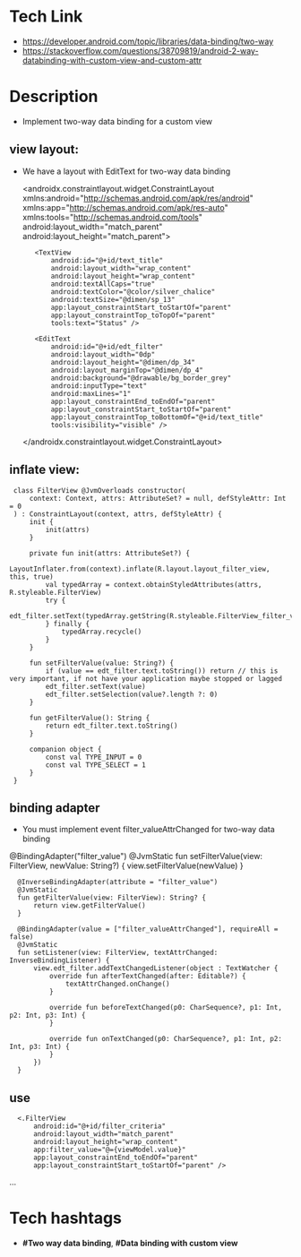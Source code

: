 # Tech Link
- https://developer.android.com/topic/libraries/data-binding/two-way
- https://stackoverflow.com/questions/38709819/android-2-way-databinding-with-custom-view-and-custom-attr
# Description
 - Implement two-way data binding for a custom view

## view layout:
 - We have a layout with EditText for two-way data binding

      <androidx.constraintlayout.widget.ConstraintLayout
          xmlns:android="http://schemas.android.com/apk/res/android"
          xmlns:app="http://schemas.android.com/apk/res-auto"
          xmlns:tools="http://schemas.android.com/tools"
          android:layout_width="match_parent"
          android:layout_height="match_parent">

          <TextView
              android:id="@+id/text_title"
              android:layout_width="wrap_content"
              android:layout_height="wrap_content"
              android:textAllCaps="true"
              android:textColor="@color/silver_chalice"
              android:textSize="@dimen/sp_13"
              app:layout_constraintStart_toStartOf="parent"
              app:layout_constraintTop_toTopOf="parent"
              tools:text="Status" />

          <EditText
              android:id="@+id/edt_filter"
              android:layout_width="0dp"
              android:layout_height="@dimen/dp_34"
              android:layout_marginTop="@dimen/dp_4"
              android:background="@drawable/bg_border_grey"
              android:inputType="text"
              android:maxLines="1"
              app:layout_constraintEnd_toEndOf="parent"
              app:layout_constraintStart_toStartOf="parent"
              app:layout_constraintTop_toBottomOf="@+id/text_title"
              tools:visibility="visible" />

      </androidx.constraintlayout.widget.ConstraintLayout>

## inflate view:

     class FilterView @JvmOverloads constructor(
         context: Context, attrs: AttributeSet? = null, defStyleAttr: Int = 0
     ) : ConstraintLayout(context, attrs, defStyleAttr) {
         init {
             init(attrs)
         }

         private fun init(attrs: AttributeSet?) {
             LayoutInflater.from(context).inflate(R.layout.layout_filter_view, this, true)
             val typedArray = context.obtainStyledAttributes(attrs, R.styleable.FilterView)
             try {
                 edt_filter.setText(typedArray.getString(R.styleable.FilterView_filter_value))
             } finally {
                 typedArray.recycle()
             }
         }

         fun setFilterValue(value: String?) {
             if (value == edt_filter.text.toString()) return // this is very important, if not have your application maybe stopped or lagged
             edt_filter.setText(value)
             edt_filter.setSelection(value?.length ?: 0)
         }

         fun getFilterValue(): String {
             return edt_filter.text.toString()
         }

         companion object {
             const val TYPE_INPUT = 0
             const val TYPE_SELECT = 1
         }
     }

## binding adapter
- You must implement event filter_valueAttrChanged for two-way data binding

@BindingAdapter("filter_value")
      @JvmStatic
      fun setFilterValue(view: FilterView, newValue: String?) {
          view.setFilterValue(newValue)
      }

      @InverseBindingAdapter(attribute = "filter_value")
      @JvmStatic
      fun getFilterValue(view: FilterView): String? {
          return view.getFilterValue()
      }

      @BindingAdapter(value = ["filter_valueAttrChanged"], requireAll = false)
      @JvmStatic
      fun setListener(view: FilterView, textAttrChanged: InverseBindingListener) {
          view.edt_filter.addTextChangedListener(object : TextWatcher {
              override fun afterTextChanged(after: Editable?) {
                  textAttrChanged.onChange()
              }

              override fun beforeTextChanged(p0: CharSequence?, p1: Int, p2: Int, p3: Int) {
              }

              override fun onTextChanged(p0: CharSequence?, p1: Int, p2: Int, p3: Int) {
              }
          })
      }

## use

      <.FilterView
          android:id="@+id/filter_criteria"
          android:layout_width="match_parent"
          android:layout_height="wrap_content"
          app:filter_value="@={viewModel.value}"
          app:layout_constraintEnd_toEndOf="parent"
          app:layout_constraintStart_toStartOf="parent" />
...


# Tech hashtags
- **#Two way data binding**, **#Data binding with custom view**
